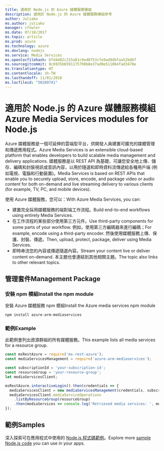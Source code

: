 ```yaml
---
title: 適用於 Node.js 的 Azure 媒體服務模組
description: 適用於 Node.js 的 Azure 媒體服務模組參考
author: Juliako
ms.author: juliako
manager: cfowler
ms.date: 07/18/2017
ms.topic: article
ms.prod: azure
ms.technology: azure
ms.devlang: nodejs
ms.service: Media Services
ms.openlocfilehash: bfd4402c215a81c9ed8753cfe9ad9dbfaa52bd6f
ms.sourcegitcommit: 8c6935b6591175798b8e37ad0e511864fad3478e
ms.translationtype: HT
ms.contentlocale: zh-TW
ms.lasthandoff: 11/01/2018
ms.locfileid: "50269741"
---
```

# <a name="azure-media-services-modules-for-nodejs"></a><span data-ttu-id="5c28f-103">適用於 Node.js 的 Azure 媒體服務模組</span><span class="sxs-lookup"><span data-stu-id="5c28f-103">Azure Media Services modules for Node.js</span></span>

<span data-ttu-id="5c28f-104">Azure 媒體服務是一個可延伸的雲端型平台，供開發人員建置可擴充的媒體管理和傳遞應用程式。</span><span class="sxs-lookup"><span data-stu-id="5c28f-104">Azure Media Services is an extensible cloud-based platform that enables developers to build scalable media management and delivery applications.</span></span> <span data-ttu-id="5c28f-105">媒體服務是以 REST API 為基礎，可讓您安全地上傳、儲存、編碼和封裝視訊或音訊內容，以用於隨選和即時資料流傳遞給各種用戶端 (例如電視、電腦和行動裝置)。</span><span class="sxs-lookup"><span data-stu-id="5c28f-105">Media Services is based on REST APIs that enable you to securely upload, store, encode, and package video or audio content for both on-demand and live streaming delivery to various clients (for example, TV, PC, and mobile devices).</span></span>

<span data-ttu-id="5c28f-106">使用 Azure 媒體服務，您可以：</span><span class="sxs-lookup"><span data-stu-id="5c28f-106">With Azure Media Services, you can:</span></span>
- <span data-ttu-id="5c28f-107">建置完全採用媒體服務的端對端工作流程。</span><span class="sxs-lookup"><span data-stu-id="5c28f-107">Build end-to-end workflows using entirely Media Services.</span></span> 
- <span data-ttu-id="5c28f-108">在工作流程的某些部分使用第三方元件。</span><span class="sxs-lookup"><span data-stu-id="5c28f-108">Use third-party components for some parts of your workflow.</span></span> <span data-ttu-id="5c28f-109">例如，使用第三方編碼器來進行編碼；</span><span class="sxs-lookup"><span data-stu-id="5c28f-109">For example, encode using a third-party encoder.</span></span> <span data-ttu-id="5c28f-110">然後使用媒體服務上傳、保護、封裝、傳遞。</span><span class="sxs-lookup"><span data-stu-id="5c28f-110">Then, upload, protect, package, deliver using Media Services.</span></span>
- <span data-ttu-id="5c28f-111">即時串流您的內容或傳遞隨選內容。</span><span class="sxs-lookup"><span data-stu-id="5c28f-111">Stream your content live or deliver content on-demand.</span></span> <span data-ttu-id="5c28f-112">本主題也會連結到其他相關主題。</span><span class="sxs-lookup"><span data-stu-id="5c28f-112">The topic also links to other relevant topics.</span></span>

## <a name="management-package"></a><span data-ttu-id="5c28f-113">管理套件</span><span class="sxs-lookup"><span data-stu-id="5c28f-113">Management Package</span></span>

### <a name="install-the-npm-module"></a><span data-ttu-id="5c28f-114">安裝 npm 模組</span><span class="sxs-lookup"><span data-stu-id="5c28f-114">Install the npm module</span></span>

<span data-ttu-id="5c28f-115">安裝 Azure 媒體服務 npm 模組</span><span class="sxs-lookup"><span data-stu-id="5c28f-115">Install the Azure media services npm module</span></span>

```bash
npm install azure-arm-mediaservices
```

### <a name="example"></a><span data-ttu-id="5c28f-116">範例</span><span class="sxs-lookup"><span data-stu-id="5c28f-116">Example</span></span>

<span data-ttu-id="5c28f-117">此範例會列出資源群組的所有媒體服務。</span><span class="sxs-lookup"><span data-stu-id="5c28f-117">This example lists all media services for a resource group.</span></span>

```javascript
const msRestAzure = require('ms-rest-azure');
const mediaServicesManagement = require('azure-arm-mediaservices');

const subscriptionId = 'your-subscription-id';
const resourceGroup = 'your-resource-group';
let mediaServicesClient;

msRestAzure.interactiveLogin().then(credentials => {
  mediaServicesClient = new mediaServicesManagement(credentials, subscriptionId);
  mediaServicesClient.mediaServiceOperations
    .listByResourceGroup(resourceGroup)
    .then(mediaServices => console.log('Retrieved media services: ', mediaServices));
});
```

## <a name="samples"></a><span data-ttu-id="5c28f-118">範例</span><span class="sxs-lookup"><span data-stu-id="5c28f-118">Samples</span></span>

<span data-ttu-id="5c28f-119">深入探索可在應用程式中使用的 [Node.js 程式碼範例](https://azure.microsoft.com/resources/samples/?platform=nodejs)。</span><span class="sxs-lookup"><span data-stu-id="5c28f-119">Explore more [sample Node.js code](https://azure.microsoft.com/resources/samples/?platform=nodejs) you can use in your apps.</span></span>
